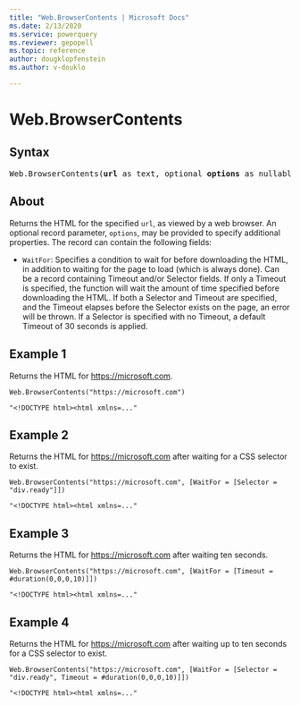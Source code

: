 ```yaml
---
title: "Web.BrowserContents | Microsoft Docs"
ms.date: 2/13/2020
ms.service: powerquery
ms.reviewer: gepopell
ms.topic: reference
author: dougklopfenstein
ms.author: v-douklo

---
```

# Web.BrowserContents

## Syntax

<pre>
Web.BrowserContents(<b>url</b> as text, optional <b>options</b> as nullable record) as text
</pre>
  
## About  

Returns the HTML for the specified `url`, as viewed by a web browser. An optional record parameter, `options`, may be provided to specify additional properties. The record can contain the following fields:

* `WaitFor`: Specifies a condition to wait for before downloading the HTML, in addition to waiting for the page to load (which is always done). Can be a record containing Timeout and/or Selector fields. If only a Timeout is specified, the function will wait the amount of time specified before downloading the HTML. If both a Selector and Timeout are specified, and the Timeout elapses before the Selector exists on the page, an error will be thrown. If a Selector is specified with no Timeout, a default Timeout of 30 seconds is applied.

## Example 1
Returns the HTML for https://microsoft.com.

```
Web.BrowserContents("https://microsoft.com")
```

```
"<!DOCTYPE html><html xmlns=..."
```

## Example 2
Returns the HTML for https://microsoft.com after waiting for a CSS selector to exist.

```
Web.BrowserContents("https://microsoft.com", [WaitFor = [Selector = "div.ready"]])
```

```
"<!DOCTYPE html><html xmlns=..."
```

## Example 3
Returns the HTML for https://microsoft.com after waiting ten seconds.

```
Web.BrowserContents("https://microsoft.com", [WaitFor = [Timeout = #duration(0,0,0,10)]])
```

```
"<!DOCTYPE html><html xmlns=..."
```

## Example 4
Returns the HTML for https://microsoft.com after waiting up to ten seconds for a CSS selector to exist.

```
Web.BrowserContents("https://microsoft.com", [WaitFor = [Selector = "div.ready", Timeout = #duration(0,0,0,10)]])
```

```
"<!DOCTYPE html><html xmlns=..."
```
